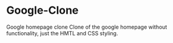 # Google-Clone
Google homepage clone
Clone of the google homepage without functionality, just the HMTL and CSS styling.
